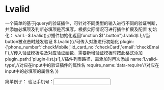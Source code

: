 # Lvalid
一个简单的基于jquery的验证插件，可针对不同类型的输入进行不同的验证判断，并添加必填项及判断必填项是否填写。根据实际情况可进行插件扩展及配置
初始化：
  var L=$.Lvalid();//插件初始化返回function
  $(".button").Lvalid(L);//当button被点击时触发验证
$.Lvalid({//可传入对象进行初始化
      plugin:{'phone_number':'checkMobile','id_card_no':'checkCard','email':'checkEmail'},//传入验证模板名及对应验证函数，需要新增验证模板时按此格式添加
      plugin_path:['plugin-list.js'],//插件列表路径，需添加时再次添加
      name:'Lvalid-type',//对应在input中的验证插件的属性名
      require_name:'data-require'//对应在input中的必填项的属性名
})

简单例子：
验证手机号：<input type="text" value="" Lvalid-type='phone_number'  data-require='required'>
